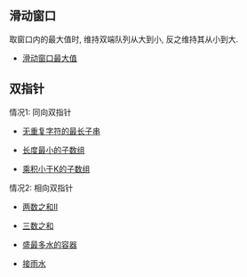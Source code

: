 ## 滑动窗口

取窗口内的最大值时, 维持双端队列从大到小, 反之维持其从小到大.

- [滑动窗口最大值](sliding_window_maximum.py)

## 双指针

情况1: 同向双指针

- [无重复字符的最长子串](../../leetcode/problemset/3.longest_substring_without_repeating_characters.md)

- [长度最小的子数组](../../leetcode/problemset/209.minimum_size_subarray_sum.md)

- [乘积小于K的子数组](../../leetcode/problemset/713.subarray_product_less_than_k.md)

情况2: 相向双指针

- [两数之和II](../../leetcode/problemset/167.two_sum_ii_input_array_is_sorted.md)

- [三数之和](../../leetcode/problemset/15.3sum.md)

- [盛最多水的容器](../../leetcode/problemset/11.container_with_most_water.md)

- [接雨水](../../leetcode/problemset/42.trapping_rain_water.md)
